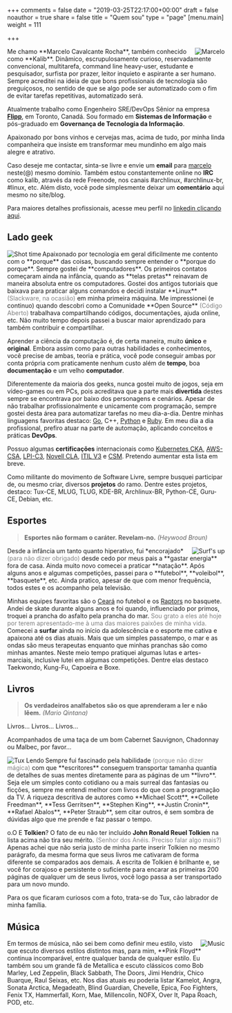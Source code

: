 +++
comments = false
date = "2019-03-25T22:17:00+00:00"
draft = false
noauthor = true
share = false
title = "Quem sou"
type = "page"
[menu.main]
weight = 111

+++

<img src="/about/me_debora.png" alt="Marcelo" align="right">
Me chamo **Marcelo Cavalcante Rocha**, também conhecido como **Kalib**. Dinâmico, escrupulosamente curioso, reservadamente convencional, multitarefa, command line heavy-user, estudante e pesquisador, surfista por prazer, leitor inquieto e aspirante a ser humano. Sempre acreditei na ideia de que bons profissionais de tecnologia são preguiçosos, no sentido de que se algo pode ser automatizado com o fim de evitar tarefas repetitivas, automatizado será.

Atualmente trabalho como Engenheiro SRE/DevOps Sênior na empresa **<a href="https://www.flipp.com" target="_blank">Flipp</a>**, em Toronto, Canadá. Sou formado em **Sistemas de Informação** e pós-graduado em **Governança de Tecnologia da Informação**.

Apaixonado por bons vinhos e cervejas mas, acima de tudo, por minha linda companheira que insiste em transformar meu mundinho em algo mais alegre e atrativo.

Caso deseje me contactar, sinta-se livre e envie um **email** para <a href="mailto:marcelo@marcelocavalcante.net">marcelo</a> neste(@) mesmo domínio. Também estou constantemente online no **IRC** como kalib, através da rede Freenode, nos canais #archlinux, #archlinux-br, #linux, etc. Além disto, você pode simplesmente deixar um **comentário** aqui mesmo no site/blog.

Para maiores detalhes profissionais, acesse meu perfil no <a href="https://ca.linkedin.com/in/marcelocrocha">linkedin clicando aqui</a>.

## Lado geek

<img src="/about/me_geek.png" alt="Shot time" align="left">
Apaixonado por tecnologia em geral dificilmente me contento com o **porque** das coisas, buscando sempre entender o **porque do porque**.
Sempre gostei de **computadores**. Os primeiros contatos começaram ainda na infância, quando as **telas pretas** reinavam de maneira absoluta entre os computadores. Gostei dos antigos tutoriais que baixava para praticar alguns comandos e decidi instalar **Linux** <font color="gray">(Slackware, na ocasião)</font> em minha primeira máquina.  Me impressionei (e continuo) quando descobri como a Comunidade **Open Source** <font color="gray">(Código Aberto)</font> trabalhava compartilhando códigos, documentações, ajuda online, etc. Não muito tempo depois passei a buscar maior aprendizado para também contribuir e compartilhar.

Aprender a ciência da computação é, de certa maneira, muito **único** e **original**. Embora assim como para outras habilidades e conhecimentos, você precise de ambas, teoria e prática, você pode conseguir ambas por conta própria com praticamente nenhum custo além de **tempo**, boa **documentação** e um velho **computador**.

Diferentemente da maioria dos geeks, nunca gostei muito de jogos, seja em vídeo-games ou em PCs, pois acreditava que a parte mais **divertida** destes sempre se encontrava por baixo dos personagens e cenários. Apesar de não trabalhar profissionalmente e unicamente com programação, sempre gostei desta área para automatizar tarefas no meu dia-a-dia. Dentre minhas linguagens favoritas destaco: <a href="https://golang.org" target="_blank">Go</a>, <a hrek="https://www.cplusplus.com/" target="_blank">C++</a>, <a href="https://www.python.org" target="_blank">Python</a> e <a href="https://www.ruby-lang.org" target="_blank">Ruby</a>. Em meu dia a dia profissional, prefiro atuar na parte de automação, aplicando conceitos e práticas **DevOps**.

Possuo algumas **certificações** internacionais como <a href="https://www.cncf.io/certification/cka/" target="_blank">Kubernetes CKA</a></a>, <a href="https://aws.amazon.com/certification/certified-solutions-architect-associate/" target="_blank">AWS-CSA</a>, <a href="https://www.lpi.org/linux-certifications/programs/lpic-3" target="_blank">LPI-C3</a>, <a href="https://www.suse.com/training/linux-certification/cla/" target="_blank">Novell CLA</a>, <a href="https://www.itil-officialsite.com/" target="_blank">ITIL V3</a> e <a href="https://www.scrumalliance.org/certifications/practitioners/certified-scrummaster-%28csm%29" target="_blank">CSM</a>. Pretendo aumentar esta lista em breve.

Como militante do movimento de Software Livre, sempre busquei participar de, ou mesmo criar, diversos **projetos** do ramo. Dentre estes projetos, destaco: Tux-CE, MLUG, TLUG, KDE-BR, Archlinux-BR, Python-CE, Guru-CE, Debian, etc.

## Esportes

> **Esportes não formam o caráter. Revelam-no.** _(Heywood Broun)_

<img src="/about/me_surf.png" alt="Surf's up" align="right">
Desde a infância um tanto quanto hiperativo, fui *encorajado* <font color="gray">(para não dizer obrigado)</font> desde cedo por meus pais a **gastar energia** fora de casa. Ainda muito novo comecei a praticar **natação**. Após alguns anos e algumas competições, passei para o **futebol**, **voleibol**, **basquete**, etc. Ainda pratico, apesar de que com menor frequência, todos estes e os acompanho pela televisão.

Minhas equipes favoritas são o <a href="https://www.cearasc.com">Ceará</a> no futebol e os <a href="https://www.raptors.com">Raptors</a> no basquete. Andei de skate durante alguns anos e foi quando, influenciado por primos, troquei a prancha do asfalto pela prancha do mar. <font color="gray">Sou grato a eles até hoje por terem apresentado-me à uma das maiores paixões de minha vida.</font> Comecei a **surfar** ainda no início da adolescência e o esporte me cativa e apaixona até os dias atuais. Mais que um simples passatempo, o mar e as ondas são meus terapeutas enquanto que minhas pranchas são como minhas amantes. Neste meio tempo pratiquei algumas lutas e artes-marciais, inclusive lutei em algumas competições. Dentre elas destaco Taekwondo, Kung-Fu, Capoeira e Boxe.

## Livros

> **Os verdadeiros analfabetos são os que aprenderam a ler e não lêem.** _(Mario Qintana)_

Livros... Livros... Livros...

Acompanhados de uma taça de um bom Cabernet Sauvignon, Chadonnay ou Malbec, por favor...

<img src="/about/tux.png" alt="Tux Lendo" align="left">
Sempre fui fascinado pela habilidade <font color="gray">(porque não dizer mágica)</font> com que **escritores** conseguem transportar tamanha quantia de detalhes de suas mentes diretamente para as páginas de um **livro**. Seja ele um simples conto cotidiano ou a mais surreal das fantasias ou ficções, sempre me entendi melhor com livros do que com a programação da TV. A riqueza descritiva de autores como **Michael Scott**, **Collete Freedman**, **Tess Gerritsen**, **Stephen King**, **Justin Cronin**, **Rafael Abalos**, **Peter Straub**, sem citar outros, é sem sombra de dúvidas algo que me prende e faz passar o tempo.

o.O E **Tolkien**? O fato de eu não ter incluído **John Ronald Reuel Tolkien** na lista acima não tira seu mérito. <font color="gray">(Senhor dos Anéis. Preciso falar algo mais?)</font> Apenas achei que não seria justo de minha parte inserir Tolkien no mesmo parágrafo, da mesma forma que seus livros me cativaram de forma diferente se comparados aos demais. A escrita de Tolkien é brilhante e, se você for corajoso e persistente o suficiente para encarar as primeiras 200 páginas de qualquer um de seus livros, você logo passa a ser transportado para um novo mundo.

Para os que ficaram curiosos com a foto, trata-se do Tux, cão labrador de minha família.

## Música

<img src="/about/music.png" alt="Music" align=right>
Em termos de música, não sei bem como definir meu estilo, visto que escuto diversos estilos distintos mas, para mim, **Pink Floyd** continua incomparável, entre qualquer banda de qualquer estilo. Eu também sou um grande fã de Metallica e escuto clássicos como Bob Marley, Led Zeppelin, Black Sabbath, The Doors, Jimi Hendrix, Chico Buarque, Raul Seixas, etc. Nos dias atuais eu poderia listar Kamelot, Angra, Sonata Arctica, Megadeath, Blind Guardian, Chevelle, Epica, Foo Fighters, Fenix TX, Hammerfall, Korn, Mae, Millencolin, NOFX, Over It, Papa Roach, POD, etc.
